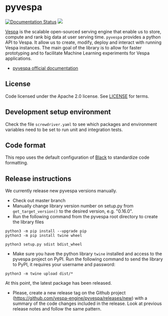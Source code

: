 # pyvespa

[![Documentation Status](https://readthedocs.org/projects/pyvespa/badge/?version=latest)](https://pyvespa.readthedocs.io/en/latest/?badge=latest)
<a href="https://cd.screwdriver.cd/pipelines/7055"><img src="https://cd.screwdriver.cd/pipelines/7055/badge"/></a>

[Vespa](https://vespa.ai/) is the scalable open-sourced serving engine that enable us to store, compute and rank big data at user serving time. `pyvespa` provides a python API to Vespa. It allow us to create, modify, deploy and interact with running Vespa instances. The main goal of the library is to allow for faster prototyping and to facilitate Machine Learning experiments for Vespa applications.

* [pyvespa official documentation](https://pyvespa.readthedocs.io/en/latest/index.html) 

## License

Code licensed under the Apache 2.0 license. See [LICENSE](LICENSE) for terms.

## Development setup environment

Check the file `screwdriver.yaml` to see which packages and environment variables
need to be set to run unit and integration tests.

## Code format

This repo uses the default configuration of [Black](https://github.com/psf/black) to 
standardize code formatting. 

## Release instructions

We currently release new pyvespa versions manually.

* Check out master branch
* Manually change library version number on setup.py from `get_target_version()` to the desired version, e.g. "0.16.0".
* Run the following command from the pyvespa root directory to create the library files

```
python3 -m pip install --upgrade pip
python3 -m pip install twine wheel

python3 setup.py sdist bdist_wheel
``` 

* Make sure you have the python library `twine` installed and access to the pyvespa project on PyPI. Run the following command to send the library to PyPI, it requires your username and password:

```
python3 -m twine upload dist/*
```

At this point, the latest package has been released. 

* Please, create a new release tag on the Github project (https://github.com/vespa-engine/pyvespa/releases/new) with a summary of the code changes included in the release. Look at previous release notes and follow the same pattern.